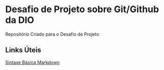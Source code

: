 # Desafio de Projeto sobre Git/Github da DIO
Repositório Criado para o Desafio de Projeto

## Links Úteis 
[Sintaxe Básica Markdown](https://markdownguide.org/basic-syntax/)
